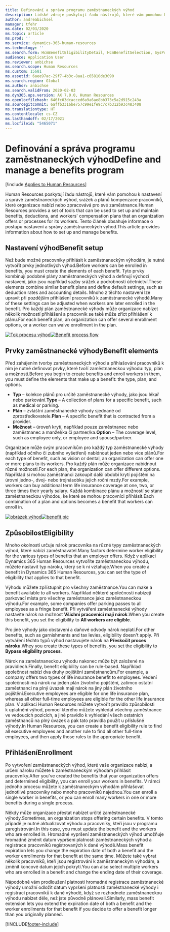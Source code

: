 ```yaml
---
title: Definování a správa programu zaměstnaneckých výhod
description: Lidské zdroje poskytují řadu nástrojů, které vám pomohou k nastavení a správě zaměstnaneckých výhod, srážek a plánů kompenzace pracovníků, které organizace nabízí nebo zpracovává pro své zaměstnance. Tento článek obsahuje informace o postupu nastavení a správy zaměstnaneckých výhod.
author: andreabichsel
manager: tfehr
ms.date: 02/03/2020
ms.topic: article
ms.prod: ''
ms.service: dynamics-365-human-resources
ms.technology: ''
ms.search.form: HcmBenefitEligibilityDetail, HcmBenefitSelection, SysPolicyListPage, SysPolicySourceDocumentRuleType, BenefitWorkspace, HcmBenefitSummaryPart
audience: Application User
ms.reviewer: anbichse
ms.search.scope: Human Resources
ms.custom: 15681
ms.assetid: 6aee97ac-29f7-4b3c-8aa1-c65810de3090
ms.search.region: Global
ms.author: anbichse
ms.search.validFrom: 2020-02-03
ms.dyn365.ops.version: AX 7.0.0, Human Resources
ms.openlocfilehash: 646fc03dcacced6a9a6ae8bb373c5a2d915c243a
ms.sourcegitcommit: 6affb3316be757c99e1fe9c7c7b312b93c483408
ms.translationtype: HT
ms.contentlocale: cs-CZ
ms.lasthandoff: 02/17/2021
ms.locfileid: "5465071"
---
```

# <a name="define-and-manage-a-benefits-program"></a><span data-ttu-id="92a2e-104">Definování a správa programu zaměstnaneckých výhod</span><span class="sxs-lookup"><span data-stu-id="92a2e-104">Define and manage a benefits program</span></span>

[!include [Applies to Human Resources](../includes/applies-to-hr.md)]

<span data-ttu-id="92a2e-105">Human Resources poskytují řadu nástrojů, které vám pomohou k nastavení a správě zaměstnaneckých výhod, srážek a plánů kompenzace pracovníků, které organizace nabízí nebo zpracovává pro své zaměstnance.</span><span class="sxs-lookup"><span data-stu-id="92a2e-105">Human Resources provides a set of tools that can be used to set up and maintain benefits, deductions, and workers' compensation plans that an organization offers or processes for its workers.</span></span> <span data-ttu-id="92a2e-106">Tento článek obsahuje informace o postupu nastavení a správy zaměstnaneckých výhod.</span><span class="sxs-lookup"><span data-stu-id="92a2e-106">This article provides information about how to set up and manage benefits.</span></span>

## <a name="benefit-setup"></a><span data-ttu-id="92a2e-107">Nastavení výhod</span><span class="sxs-lookup"><span data-stu-id="92a2e-107">Benefit setup</span></span>

<span data-ttu-id="92a2e-108">Než bude možné pracovníky přihlásit k zaměstnaneckým výhodám, je nutné vytvořit prvky jednotlivých výhod.</span><span class="sxs-lookup"><span data-stu-id="92a2e-108">Before workers can be enrolled in benefits, you must create the elements of each benefit.</span></span> <span data-ttu-id="92a2e-109">Tyto prvky kombinují podobné plány zaměstnaneckých výhod a definují výchozí nastavení, jako jsou například sazby srážek a podrobnosti účetnictví.</span><span class="sxs-lookup"><span data-stu-id="92a2e-109">These elements combine similar benefit plans and define default settings, such as deduction rates and accounting details.</span></span> <span data-ttu-id="92a2e-110">Mnoho z těchto nastavení lze upravit při pozdějším přihlášení pracovníků k zaměstnanecké výhodě.</span><span class="sxs-lookup"><span data-stu-id="92a2e-110">Many of these settings can be adjusted when workers are later enrolled in the benefit.</span></span> <span data-ttu-id="92a2e-111">Pro každý plán zaměstnanecké výhody může organizace nabízet několik možností přihlášení a pracovník se také může zříct přihlášení k plánu.</span><span class="sxs-lookup"><span data-stu-id="92a2e-111">For each benefit plan, an organization can offer several enrollment options, or a worker can waive enrollment in the plan.</span></span> 

<span data-ttu-id="92a2e-112">[![Tok procesu výhod](./media/benefit-process-flow1.png)](./media/benefit-process-flow1.png)</span><span class="sxs-lookup"><span data-stu-id="92a2e-112">[![Benefit process flow](./media/benefit-process-flow1.png)](./media/benefit-process-flow1.png)</span></span>

## <a name="benefit-elements"></a><span data-ttu-id="92a2e-113">Prvky zaměstnanecké výhody</span><span class="sxs-lookup"><span data-stu-id="92a2e-113">Benefit elements</span></span>

<span data-ttu-id="92a2e-114">Před zahájením tvorby zaměstnaneckých výhod a přihlašování pracovníků k nim je nutné definovat prvky, které tvoří zaměstnaneckou výhodu: typ, plán a možnosti.</span><span class="sxs-lookup"><span data-stu-id="92a2e-114">Before you begin to create benefits and enroll workers in them, you must define the elements that make up a benefit: the type, plan, and options.</span></span>

-   <span data-ttu-id="92a2e-115">**Typ** – kolekce plánů pro určité zaměstnanecké výhody, jako jsou lékař nebo parkování.</span><span class="sxs-lookup"><span data-stu-id="92a2e-115">**Type** – A collection of plans for a specific benefit, such as medical or parking.</span></span>
-   <span data-ttu-id="92a2e-116">**Plán** – zvláštní zaměstnanecké výhody sjednané od zprostředkovatele.</span><span class="sxs-lookup"><span data-stu-id="92a2e-116">**Plan** – A specific benefit that is contracted from a provider.</span></span>
-   <span data-ttu-id="92a2e-117">**Možnost** – úroveň krytí, například pouze zaměstnanec nebo zaměstnanec a manžel/ka či partner/ka.</span><span class="sxs-lookup"><span data-stu-id="92a2e-117">**Option** – The coverage level, such as employee only, or employee and spouse/partner.</span></span>

<span data-ttu-id="92a2e-118">Organizace může svým pracovníkům pro každý typ zaměstnanecké výhody (například očního či zubního vyšetření) nabídnout jeden nebo více plánů.</span><span class="sxs-lookup"><span data-stu-id="92a2e-118">For each type of benefit, such as vision or dental, an organization can offer one or more plans to its workers.</span></span> <span data-ttu-id="92a2e-119">Pro každý plán může organizace nabídnout různé možnosti.</span><span class="sxs-lookup"><span data-stu-id="92a2e-119">For each plan, the organization can offer different options.</span></span> <span data-ttu-id="92a2e-120">Například si mohou zaměstnanci zakoupit další období krytí pojištění na úrovni jedno-, dvoj- nebo trojnásobku jejich roční mzdy.</span><span class="sxs-lookup"><span data-stu-id="92a2e-120">For example, workers can buy additional term life insurance coverage at one, two, or three times their yearly salary.</span></span> <span data-ttu-id="92a2e-121">Každá kombinace plánu a možností se stane zaměstnaneckou výhodou, ke které se mohou pracovníci přihlásit.</span><span class="sxs-lookup"><span data-stu-id="92a2e-121">Each combination of a plan and options becomes a benefit that workers can enroll in.</span></span> 

<span data-ttu-id="92a2e-122">[![obrázek výhod](./media/benefit-pic.png)](./media/benefit-pic.png)</span><span class="sxs-lookup"><span data-stu-id="92a2e-122">[![benefit pic](./media/benefit-pic.png)](./media/benefit-pic.png)</span></span>

## <a name="eligibility"></a><span data-ttu-id="92a2e-123">Způsobilost</span><span class="sxs-lookup"><span data-stu-id="92a2e-123">Eligibility</span></span>
<span data-ttu-id="92a2e-124">Mnoho okolností určuje nárok pracovníka na různé typy zaměstnaneckých výhod, které nabízí zaměstnavatel.</span><span class="sxs-lookup"><span data-stu-id="92a2e-124">Many factors determine worker eligibility for the various types of benefits that an employer offers.</span></span> <span data-ttu-id="92a2e-125">Když v aplikaci Dynamics 365 Human Resources vytvoříte zaměstnaneckou výhodu, můžete nastavit typ nároku, který se k ní vztahuje.</span><span class="sxs-lookup"><span data-stu-id="92a2e-125">When you create a benefit in Dynamics 365 Human Resources, you can set the type of eligibility that applies to that benefit.</span></span> 

<span data-ttu-id="92a2e-126">Výhodu můžete zpřístupnit pro všechny zaměstnance.</span><span class="sxs-lookup"><span data-stu-id="92a2e-126">You can make a benefit available to all workers.</span></span> <span data-ttu-id="92a2e-127">Například některé společnosti nabízejí parkovací místa pro všechny zaměstnance jako zaměstnaneckou výhodu.</span><span class="sxs-lookup"><span data-stu-id="92a2e-127">For example, some companies offer parking passes to all employees as a fringe benefit.</span></span> <span data-ttu-id="92a2e-128">Při vytváření zaměstnanecké výhody nastavíte nárok na možnost **Všichni pracovníci mají nárok**.</span><span class="sxs-lookup"><span data-stu-id="92a2e-128">When you create this benefit, you set the eligibility to **All workers are eligible**.</span></span> 

<span data-ttu-id="92a2e-129">Pro jiné výhody jako obstavení a daňové odvody nárok neplatí.</span><span class="sxs-lookup"><span data-stu-id="92a2e-129">For other benefits, such as garnishments and tax levies, eligibility doesn't apply.</span></span> <span data-ttu-id="92a2e-130">Při vytváření těchto typů výhod nastavujete nárok na **Přeskočit proces nároku**.</span><span class="sxs-lookup"><span data-stu-id="92a2e-130">Whey you create these types of benefits, you set the eligibility to **Bypass eligibility process**.</span></span> 

<span data-ttu-id="92a2e-131">Nárok na zaměstnaneckou výhodu nakonec může být založené na pravidlech.</span><span class="sxs-lookup"><span data-stu-id="92a2e-131">Finally, benefit eligibility can be rule-based.</span></span> <span data-ttu-id="92a2e-132">Například společnost nabízí dva druhy pojištění zaměstnancům.</span><span class="sxs-lookup"><span data-stu-id="92a2e-132">For example, a company offers two types of life insurance benefit to employees.</span></span> <span data-ttu-id="92a2e-133">Vedení společnosti má nárok na jeden plán životního pojištění, zatímco ostatní zaměstnanci na plný úvazek mají nárok na jiný plán životního pojištění.</span><span class="sxs-lookup"><span data-stu-id="92a2e-133">Executive employees are eligible for one life insurance plan, whereas all other full-time employees are eligible for the other life insurance plan.</span></span> <span data-ttu-id="92a2e-134">V aplikaci Human Resources můžete vytvořit pravidlo způsobilosti k uplatnění výhod, pomocí kterého můžete vyhledat všechny zaměstnance ve vedoucích pozicích, a jiné pravidlo k vyhledání všech ostatních zaměstnanců na plný úvazek a pak tato pravidla použít u příslušné výhody.</span><span class="sxs-lookup"><span data-stu-id="92a2e-134">In Human Resources, you can create a benefit eligibility rule to find all executive employees and another rule to find all other full-time employees, and then apply those rules to the appropriate benefit.</span></span>

## <a name="enrollment"></a><span data-ttu-id="92a2e-135">Přihlášení</span><span class="sxs-lookup"><span data-stu-id="92a2e-135">Enrollment</span></span>
<span data-ttu-id="92a2e-136">Po vytvoření zaměstnaneckých výhod, které vaše organizace nabízí, a určení nároku můžete k zaměstnaneckým výhodám přihlásit pracovníky.</span><span class="sxs-lookup"><span data-stu-id="92a2e-136">After you've created the benefits that your organization offers and determined eligibility, you can enroll your workers in benefits.</span></span> <span data-ttu-id="92a2e-137">V rámci jednoho procesu můžete k zaměstnaneckým výhodám přihlašovat jednotlivé pracovníky nebo mnoho pracovníků najednou.</span><span class="sxs-lookup"><span data-stu-id="92a2e-137">You can enroll a single worker in benefits, or you can enroll many workers in one or more benefits during a single process.</span></span> 

<span data-ttu-id="92a2e-138">Někdy může organizace přestat nabízet určité zaměstnanecké výhody.</span><span class="sxs-lookup"><span data-stu-id="92a2e-138">Sometimes, an organization stops offering certain benefits.</span></span> <span data-ttu-id="92a2e-139">V tomto případě je nutné aktualizovat výhodu a pracovníky, kteří jsou v programu zaregistrováni.</span><span class="sxs-lookup"><span data-stu-id="92a2e-139">In this case, you must update the benefit and the workers who are enrolled in.</span></span> <span data-ttu-id="92a2e-140">Hromadné vypršení zaměstnaneckých výhod umožňuje hromadně změnit datum vypršení platnosti zaměstnaneckých výhod a registrace pracovníků registrovaných k dané výhodě.</span><span class="sxs-lookup"><span data-stu-id="92a2e-140">Mass benefit expiration lets you change the expiration date of both a benefit and the worker enrollments for that benefit at the same time.</span></span> <span data-ttu-id="92a2e-141">Můžete také vybrat několik pracovníků, kteří jsou registrováni k zaměstnaneckým výhodám, a změnit koncové datum jejich pokrytí.</span><span class="sxs-lookup"><span data-stu-id="92a2e-141">You can also select multiple workers who are enrolled in a benefit and change the ending date of their coverage.</span></span> 

<span data-ttu-id="92a2e-142">Nápodobně vám prodloužení platnosti hromadné registrace zaměstnanecké výhody umožní odložit datum vypršení platnosti zaměstnanecké výhody i registrací pracovníků k dané výhodě, když se rozhodnete zaměstnaneckou výhodu nabízet déle, než jste původně plánovali.</span><span class="sxs-lookup"><span data-stu-id="92a2e-142">Similarly, mass benefit extension lets you extend the expiration date of both a benefit and the worker enrollments for that benefit if you decide to offer a benefit longer than you originally planned.</span></span>




[!INCLUDE[footer-include](../includes/footer-banner.md)]